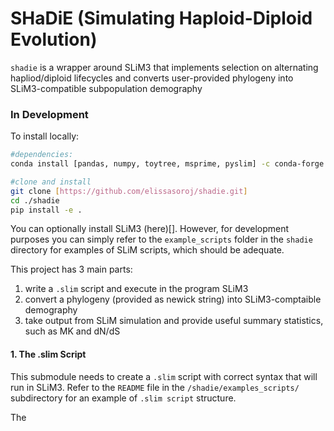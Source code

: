 # SHaDiE (Simulating Haploid-Diploid Evolution)

`shadie` is a wrapper around SLiM3 that implements selection on alternating hapliod/diploid lifecycles
and converts user-provided phylogeny into SLiM3-compatible subpopulation demography

### In Development

To install locally:
```bash
#dependencies:
conda install [pandas, numpy, toytree, msprime, pyslim] -c conda-forge

#clone and install
git clone [https://github.com/elissasoroj/shadie.git]
cd ./shadie
pip install -e .
```

You can optionally install SLiM3 (here)[]. However, for development purposes you can simply refer to the `example_scripts` folder in the `shadie` directory for examples of SLiM scripts, which should be adequate. 


This project has 3 main parts:

1. write a `.slim` script and execute in the program SLiM3 
2. convert a phylogeny (provided as newick string) into SLiM3-comptaible demography 
3. take output from SLiM simulation and provide useful summary statistics, such as MK and dN/dS


#### 1. The .slim Script

This submodule needs to create a `.slim`  script with correct syntax that will run in SLiM3. Refer to the `README` file in the `/shadie/examples_scripts/` subdirectory for an  example of `.slim script` structure. 

The 